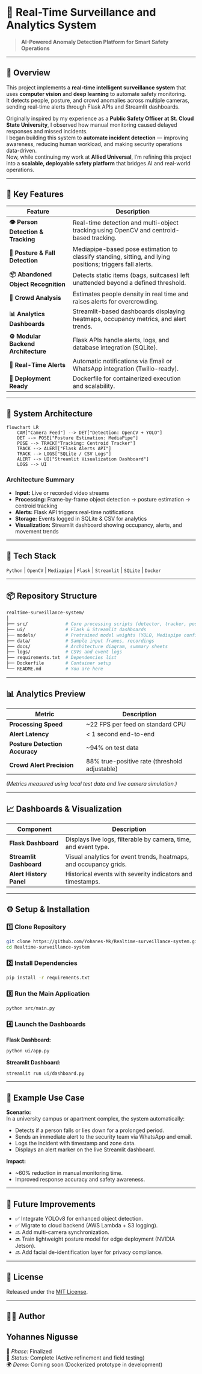 # 🎯 Real-Time Surveillance and Analytics System  

> **AI-Powered Anomaly Detection Platform for Smart Safety Operations**  

---

## 🧩 Overview  

This project implements a **real-time intelligent surveillance system** that uses **computer vision** and **deep learning** to automate safety monitoring.  
It detects people, posture, and crowd anomalies across multiple cameras, sending real-time alerts through Flask APIs and Streamlit dashboards.  

Originally inspired by my experience as a **Public Safety Officer at St. Cloud State University**, I observed how manual monitoring caused delayed responses and missed incidents.  
I began building this system to **automate incident detection** — improving awareness, reducing human workload, and making security operations data-driven.  
Now, while continuing my work at **Allied Universal**, I’m refining this project into a **scalable, deployable safety platform** that bridges AI and real-world operations.  

---

## 🚀 Key Features  

| Feature | Description |
|----------|-------------|
| **👁️ Person Detection & Tracking** | Real-time detection and multi-object tracking using OpenCV and centroid-based tracking. |
| **🧍 Posture & Fall Detection** | Mediapipe-based pose estimation to classify standing, sitting, and lying positions; triggers fall alerts. |
| **📦 Abandoned Object Recognition** | Detects static items (bags, suitcases) left unattended beyond a defined threshold. |
| **👥 Crowd Analysis** | Estimates people density in real time and raises alerts for overcrowding. |
| **📊 Analytics Dashboards** | Streamlit-based dashboards displaying heatmaps, occupancy metrics, and alert trends. |
| **⚙️ Modular Backend Architecture** | Flask APIs handle alerts, logs, and database integration (SQLite). |
| **📧 Real-Time Alerts** | Automatic notifications via Email or WhatsApp integration (Twilio-ready). |
| **🐳 Deployment Ready** | Dockerfile for containerized execution and scalability. |

---

## 🧠 System Architecture  

```mermaid
flowchart LR
    CAM["Camera Feed"] --> DET["Detection: OpenCV + YOLO"]
    DET --> POSE["Posture Estimation: MediaPipe"]
    POSE --> TRACK["Tracking: Centroid Tracker"]
    TRACK --> ALERT["Flask Alerts API"]
    TRACK --> LOGS["SQLite / CSV Logs"]
    ALERT --> UI["Streamlit Visualization Dashboard"]
    LOGS --> UI

```

### Architecture Summary  

- **Input:** Live or recorded video streams  
- **Processing:** Frame-by-frame object detection → posture estimation → centroid tracking  
- **Alerts:** Flask API triggers real-time notifications  
- **Storage:** Events logged in SQLite & CSV for analytics  
- **Visualization:** Streamlit dashboard showing occupancy, alerts, and movement trends  

---

## 🧰 Tech Stack  

`Python`  |  `OpenCV`  |  `Mediapipe`  |  `Flask`  |  `Streamlit`  |  `SQLite`  |  `Docker`

---

## 📦 Repository Structure  

```bash
realtime-surveillance-system/
│
├── src/              # Core processing scripts (detector, tracker, pose_utils)
├── ui/               # Flask & Streamlit dashboards
├── models/           # Pretrained model weights (YOLO, Mediapipe configs)
├── data/             # Sample input frames, recordings
├── docs/             # Architecture diagram, summary sheets
├── logs/             # CSVs and event logs
├── requirements.txt  # Dependencies list
├── Dockerfile        # Container setup
└── README.md         # You are here
```

---

## 📊 Analytics Preview  

| Metric | Description |
|---------|-------------|
| **Processing Speed** | ~22 FPS per feed on standard CPU |
| **Alert Latency** | < 1 second end-to-end |
| **Posture Detection Accuracy** | ~94% on test data |
| **Crowd Alert Precision** | 88% true-positive rate (threshold adjustable) |

*(Metrics measured using local test data and live camera simulation.)*

---

## 📈 Dashboards & Visualization  

| Component | Description |
|------------|-------------|
| **Flask Dashboard** | Displays live logs, filterable by camera, time, and event type. |
| **Streamlit Dashboard** | Visual analytics for event trends, heatmaps, and occupancy grids. |
| **Alert History Panel** | Historical events with severity indicators and timestamps. |

---

## ⚙️ Setup & Installation  

### 1️⃣ Clone Repository
```bash
git clone https://github.com/Yohanes-Mk/Realtime-surveillance-system.git
cd Realtime-surveillance-system
```

### 2️⃣ Install Dependencies
```bash
pip install -r requirements.txt
```

### 3️⃣ Run the Main Application
```bash
python src/main.py
```

### 4️⃣ Launch the Dashboards
**Flask Dashboard:**  
```bash
python ui/app.py
```

**Streamlit Dashboard:**  
```bash
streamlit run ui/dashboard.py
```

---

## 🧪 Example Use Case  

**Scenario:**  
In a university campus or apartment complex, the system automatically:  
- Detects if a person falls or lies down for a prolonged period.  
- Sends an immediate alert to the security team via WhatsApp and email.  
- Logs the incident with timestamp and zone data.  
- Displays an alert marker on the live Streamlit dashboard.

**Impact:**  
- ~60% reduction in manual monitoring time.  
- Improved response accuracy and safety awareness.  

---

## 🔮 Future Improvements  

- ✅ Integrate YOLOv8 for enhanced object detection.  
- ✅ Migrate to cloud backend (AWS Lambda + S3 logging).  
- 🔜 Add multi-camera synchronization.  
- 🔜 Train lightweight posture model for edge deployment (NVIDIA Jetson).  
- 🔜 Add facial de-identification layer for privacy compliance.  

---

## 🧾 License  
Released under the [MIT License](LICENSE).  

---

## 👨‍💻 Author  
**Yohannes Nigusse**  
---

📌 *Phase:* Finalized  
🧱 *Status:* Complete (Active refinement and field testing)  
🌍 *Demo:* Coming soon (Dockerized prototype in development)
